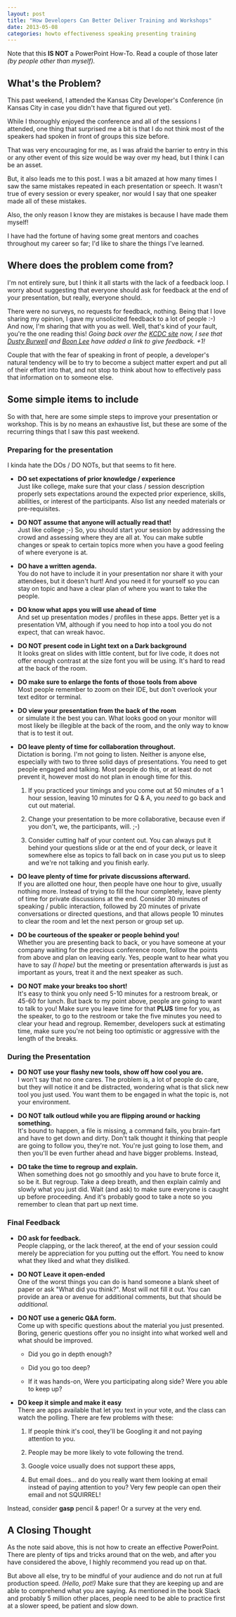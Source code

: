 ```yaml
---
layout: post
title: "How Developers Can Better Deliver Training and Workshops"
date: 2013-05-08
categories: howto effectiveness speaking presenting training
---
```


Note that this **IS NOT** a PowerPoint How-To. Read a couple of those later *(by people other than myself).*

## What's the Problem?

This past weekend, I attended the Kansas City Developer's Conference (in Kansas City in case you didn't have that figured out yet).

While I thoroughly enjoyed the conference and all of the sessions I attended, one thing that surprised me a bit is that I do not think most of the speakers had spoken in front of groups this size before.

That was very encouraging for me, as I was afraid the barrier to entry in this or any other event of this size would be way over my head, but I think I can be an asset.

But, it also leads me to this post. I was a bit amazed at how many times I saw the same mistakes repeated in each presentation or speech. It wasn't true of every session or every speaker, nor would I say that one speaker made all of these mistakes.

Also, the only reason I know they are mistakes is because I have made them myself!

I have had the fortune of having some great mentors and coaches throughout my career so far; I'd like to share the things I've learned.


## Where does the problem come from?

I'm not entirely sure, but I think it all starts with the lack of a feedback loop. I worry about suggesting that everyone should ask for feedback at the end of your presentation, but really, everyone should.

There were no surveys, no requests for feedback, nothing. Being that I love sharing my opinion, I gave my unsolicited feedback to a lot of people :-) And now, I'm sharing that with you as well. Well, that's kind of your fault, you're the one reading this! *Going back over the [KCDC site](http://kdcd.info) now, I see that [Dusty Burwell](http://github.com/dustyburwell) and [Boon Lee](http://kcdc.info/speakers/1005) have added a link to give feedback. +1!* 

Couple that with the fear of speaking in front of people, a developer's natural tendency will be to try to become a subject matter expert and put all of their effort into that, and not stop to think about how to effectively pass that information on to someone else.

## Some simple items to include

So with that, here are some simple steps to improve your presentation or workshop. This is by no means an exhaustive list, but these are some of the recurring things that I saw this past weekend.

### Preparing for the presentation

I kinda hate the DOs / DO NOTs, but that seems to fit here.

+ **DO set expectations of prior knowledge / experience**  
Just like college, make sure that your class / session description properly sets expectations around the expected prior experience, skills, abilities, or interest of the participants. Also list any needed materials or pre-requisites. 

+ **DO NOT assume that anyone will actually read that!**  
Just like college ;-) So, you should start your session by addressing the crowd and assessing where they are all at. You can make subtle changes or speak to certain topics more when you have a good feeling of where everyone is at.

+ **DO have a written agenda.**  
You do not have to include it in your presentation nor share it with your attendees, but it doesn't hurt! And you need it for yourself so you can stay on topic and have a clear plan of where you want to take the people.

+ **DO know what apps you will use ahead of time**  
And set up presentation modes / profiles in these apps. Better yet is a presentation VM, although if you need to hop into a tool you do not expect, that can wreak havoc.

+ **DO NOT present code in Light text on a Dark background**  
It looks great on slides with little content, but for live code, it does not offer enough contrast at the size font you will be using. It's hard to read at the back of the room.

+ **DO make sure to enlarge the fonts of those tools from above**  
Most people remember to zoom on their IDE, but don't overlook your text editor or terminal.

+ **DO view your presentation from the back of the room**  
or simulate it the best you can. What looks good on your monitor will most likely be illegible at the back of the room, and the only way to know that is to test it out.


+ **DO leave plenty of time for collaboration throughout.**  
Dictation is boring. I'm not going to listen. Neither is anyone else, especially with two to three solid days of presentations. You need to get people engaged and talking. Most people do this, or at least do not prevent it, however most do not plan in enough time for this.

	1. If you practiced your timings and you come out at 50 minutes of a 1 hour session, leaving 10 minutes for Q & A, you *need* to go back and cut out material. 
	
	2. Change your presentation to be more collaborative, because even if you don't, we, the participants, will. ;-)
	
	3. Consider cutting half of your content out. You can always put it behind your questions slide or at the end of your deck, or leave it somewhere else as topics to fall back on in case you put us to sleep and we're not talking and you finish early.
	
+ **DO leave plenty of time for private discussions afterward.**  
If you are allotted one hour, then people have one hour to give, usually nothing more. Instead of trying to fill the hour completely, leave plenty of time for private discussions at the end. Consider 30 minutes of speaking / public interaction, followed by 20 minutes of private conversations or directed questions, and that allows people 10 minutes to clear the room and let the next person or group set up.

+ **DO be courteous of the speaker or people behind you!**  
Whether you are presenting back to back, or you have someone at your company waiting for the precious conference room, follow the points from above and plan on leaving early. Yes, people want to hear what you have to say *(I hope)* but the meeting or presentation afterwards is just as important as yours, treat it  and the next speaker as such.

+ **DO NOT make your breaks too short!**  
It's easy to think you only need 5-10 minutes for a restroom break, or 45-60 for lunch. But back to my point above, people are going to want to talk to you! Make sure you leave time for that **PLUS** time for you, as the speaker, to go to the restroom or take the five minutes you need to clear your head and regroup. Remember, developers suck at estimating time, make sure you're not being too optimistic or aggressive with the length of the breaks. 

### During the Presentation

+ **DO NOT use your flashy new tools, show off how cool you are.**  
I won't say that no one cares. The problem is, a lot of people do care, but they will notice it and be distracted, wondering what is that slick new tool you just used. You want them to be engaged in what the topic is, not your environment.

+ **DO NOT talk outloud while you are flipping around or hacking something.**  
It's bound to happen, a file is missing, a command fails, you brain-fart and have to get down and dirty. Don't talk thought it thinking that people are going to follow you, they're not. You're just going to lose them, and then you'll be even further ahead and have bigger problems. Instead,

+ **DO take the time to regroup and explain.**  
When something does not go smoothly and you have to brute force it, so be it. But regroup. Take a deep breath, and then explain calmly and slowly what you just did. Wait (and ask) to make sure everyone is caught up before proceeding. And it's probably good to take a note so you remember to clean that part up next time. 

### Final Feedback

+ **DO ask for feedback.**  
People clapping, or the lack thereof, at the end of your session could merely be appreciation for you putting out the effort. You need to know what they liked and what they disliked.

+ **DO NOT Leave it open-ended**  
One of the worst things you can do is hand someone a blank sheet of paper or ask "What did you think?". Most will not fill it out. You can provide an area or avenue for additional comments, but that should be *additional.*

+ **DO NOT use a generic Q&A form.**  
Come up with specific questions about the material you just presented. Boring, generic questions offer you no insight into what worked well and what should be improved.

	- Did you go in depth enough?
	
	- Did you go too deep?
	
	- If it was hands-on, Were you participating along side? Were you able to keep up?

+ **DO keep it simple and make it easy**  
There are apps available that let you text in your vote, and the class can watch the polling. There are few problems with these:

	1. If people think it's cool, they'll be Googling it and not paying attention to you.
	
	2. People may be more likely to vote following the trend.
	
	3. Google voice usually does not support these apps,
	
	4. But email does... and do you really want them looking at email instead of paying attention to you? Very few people can open their email and not SQUIRREL!
	
Instead, consider **gasp** pencil & paper! Or a survey at the very end.

## A Closing Thought

As the note said above, this is not how to create an effective PowerPoint. There are plenty of tips and tricks around that on the web, and after you have considered the above, I highly recommend you read up on that.

But above all else, try to be mindful of your audience and do not run at full production speed. *(Hello, pot!)* Make sure that they are keeping up and are able to comprehend what you are saying. As mentioned in the book Slack and probably 5 million other places, people need to be able to practice first at a slower speed, be patient and slow down.
